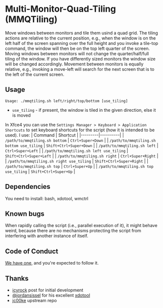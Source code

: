 # Multi-Monitor-Quad-Tiling (MMQTiling)

Move windows between monitors and tile them usind a quad grid. The tiling actions are relative to the current position, e.g., when the window is on the left half of the screen spanning over the full height and you invoke a tile-top command, the window will then be on the top left quarter of the screen. Moving windows between monitors will not change the quarter/half/full tiling of the window. If you have differently sized monitors the window size will be changed accordingly. Movement between monitors is equally relative, e.g., invoking a move-left will search for the next screen that is to the left of the current screen.

## Usage

```
Usage: ./mmqtiling.sh left/right/top/bottom [use_tiling]
```
* `use_tiling` - if present, the window is tiled in the given direction, else it is moved

In Xfce4 you can use the `Settings Manager > Keyboard > Application Shortcuts` to set keyboard shortcuts for the script (how it is intended to be used). I use:
| Command | Shortcut |
|---------|----------|
| `/path/to/mmqtiling.sh bottom` | `Ctrl+Super+Down` |
| `/path/to/mmqtiling.sh bottom use_tiling` | `Shift+Ctrl+Super+Down` |
| `/path/to/mmqtiling.sh left` | `Ctrl+Super+Left` |
| `/path/to/mmqtiling.sh left use_tiling` | `Shift+Ctrl+Super+Left` |
| `/path/to/mmqtiling.sh right` | `Ctrl+Super+Right` |
| `/path/to/mmqtiling.sh right use_tiling` | `Shift+Ctrl+Super+Right` |
| `/path/to/mmqtiling.sh top` | `Ctrl+Super+Up` |
| `/path/to/mmqtiling.sh top use_tiling` | `Shift+Ctrl+Super+Up` |

## Dependencies

You need to install: bash, xdotool, wmctrl

## Known bugs

When rapidly calling the script (i.e., parallel execution of it), it might behave weird, because there are no mechanisms protecting the script from interfering with another instance of itself.

## Code of Conduct

[We have one](code_of_conduct.md), and you're expected to follow it.

## Thanks

* [icyrock](http://icyrock.com/blog/2012/05/xubuntu-moving-windows-between-monitors/) post for initial development
* [@jordansissel](https://github.com/jordansissel) for his excellent [xdotool](https://github.com/jordansissel/xdotool)
* [jc00ke](https://github.com/jc00ke/move-to-next-monitor) upstream repo
